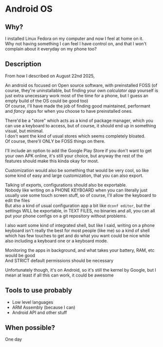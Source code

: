 # Android OS

## Why?

I installed Linux Fedora on my computer and now I feel at home on it.  
Why not having something I can feel I have control on, and that I won't complain about it everyday on my phone too?  

## Description

From how I described on August 22nd 2025,

An android os focused on Open source software, with preinstalled FOSS (of course, they're uninstallable, but finding your own *calculator app* yourself is just extra unecessary work most of the time for a phone, but I guess an empty build of the OS could be good too)  
Of course, I'll have made the job of finding good maintained, performant and *fancy* apps for when you choose to have preinstalled ones.

There'd be a "store" which acts as a kind of package manager, which you can use a keyboard to access, but of course, it should end up in something visual, but minimal.  
I don't want the kind of usual stores which seems completely bloated.  
Of course, there'll ONLY be FOSS things on there.

I'll include an option to add the Google Play Store if you don't want to get your own APK online, it's still your choice, but anyway the rest of the features should make this kinda okay for most.

Customization would also be something that would be very cool, so like some kind of easy and large customization, that you can also export.

Talking of exports, configurations should also be exportable.  
Nobody like writing on a PHONE KEYBOARD when you can literally just usually use some touch screen stuff, so of course, I'll allow the keyboard to edit the files  
But also a kind of usual configuration app a bit like `dconf editor`, but the settings WILL be exportable, in TEXT FILES, no binaries and all, you can all put your phone configs on a git repository without problems.

I also want some kind of integrated shell, but like I said, writing on a phone keyboard isn't really the best for most people (like me) so a kind of shell which has few touches to get and do what you want could be nice while also including a keyboard one or a keyboard mode.

Monitoring the apps in background, and what takes your battery, RAM, etc would be good  
And STRICT default permissions should be necessary

Unfortunately though, it's on Android, so it's still the kernel by Google, but I mean at least if all this can work, it could be awesome

## Tools to use probably

- Low level languages
- ARM Assembly (because I can)
- Android API and other stuff

## When possible?

One day
